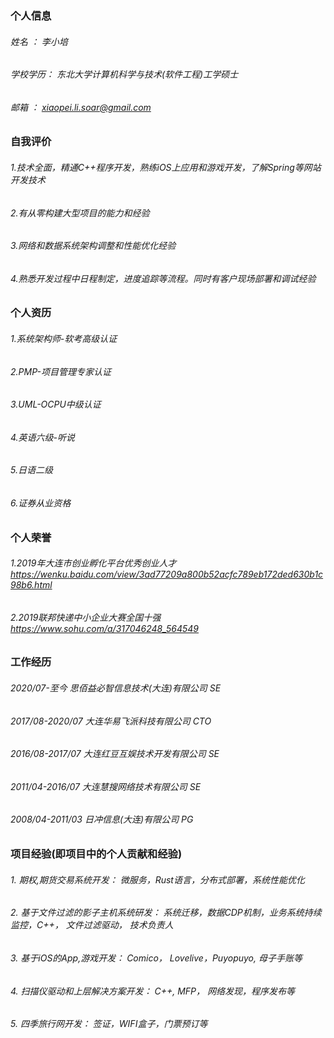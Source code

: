 ### 个人信息
###### 姓名    ： 李小培
###### 学校学历： 东北大学计算机科学与技术(软件工程)工学硕士
###### 邮箱    ： xiaopei.li.soar@gmail.com


### 自我评价
###### 1.技术全面，精通C++程序开发，熟练iOS上应用和游戏开发，了解Spring等网站开发技术
###### 2.有从零构建大型项目的能力和经验
###### 3.网络和数据系统架构调整和性能优化经验
###### 4.熟悉开发过程中日程制定，进度追踪等流程。同时有客户现场部署和调试经验

### 个人资历
###### 1.系统架构师-软考高级认证
###### 2.PMP-项目管理专家认证
###### 3.UML-OCPU中级认证
###### 4.英语六级-听说
###### 5.日语二级
###### 6.证券从业资格

### 个人荣誉
###### 1.2019年大连市创业孵化平台优秀创业人才<br>https://wenku.baidu.com/view/3ad77209a800b52acfc789eb172ded630b1c98b6.html
###### 2.2019联邦快递中小企业大赛全国十强<br>https://www.sohu.com/a/317046248_564549

### 工作经历
###### 2020/07-至今  思佰益必智信息技术(大连)有限公司 SE
###### 2017/08-2020/07 大连华易飞派科技有限公司 CTO
###### 2016/08-2017/07 大连红豆互娱技术开发有限公司 SE
###### 2011/04-2016/07 大连慧搜网络技术有限公司 SE
###### 2008/04-2011/03 日冲信息(大连)有限公司 PG

### 项目经验(即项目中的个人贡献和经验)
###### 1. 期权,期货交易系统开发：  微服务，Rust语言，分布式部署，系统性能优化
###### 2. 基于文件过滤的影子主机系统研发： 系统迁移，数据CDP机制，业务系统持续监控，C++， 文件过滤驱动， 技术负责人
###### 3. 基于iOS的App,游戏开发： Comico， Lovelive，Puyopuyo, 母子手账等
###### 4. 扫描仪驱动和上层解决方案开发： C++, MFP， 网络发现，程序发布等
###### 5. 四季旅行网开发： 签证，WIFI盒子，门票预订等


